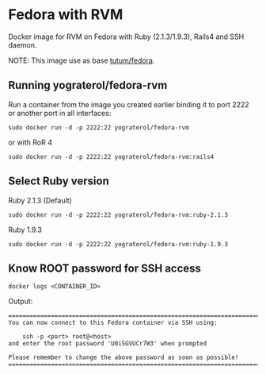 # Fedora with RVM

Docker image for RVM on Fedora with Ruby (2.1.3/1.9.3), Rails4 and SSH daemon. 

NOTE: This image use as base [tutum/fedora][1].

## Running yograterol/fedora-rvm

Run a container from the image you created earlier binding it to port 2222 or another port in all interfaces:

```
sudo docker run -d -p 2222:22 yograterol/fedora-rvm 
```

or with RoR 4 

```
sudo docker run -d -p 2222:22 yograterol/fedora-rvm:rails4
```

## Select Ruby version

Ruby 2.1.3 (Default)

```
sudo docker run -d -p 2222:22 yograterol/fedora-rvm:ruby-2.1.3
```

Ruby 1.9.3

```
sudo docker run -d -p 2222:22 yograterol/fedora-rvm:ruby-1.9.3
```

## Know ROOT password for SSH access

```
docker logs <CONTAINER_ID>
```

Output:

```
========================================================================
You can now connect to this Fedora container via SSH using:

    ssh -p <port> root@<host>
and enter the root password 'U0iSGVUCr7W3' when prompted

Please remember to change the above password as soon as possible!
========================================================================
```


  [1]: https://registry.hub.docker.com/u/tutum/fedora/
